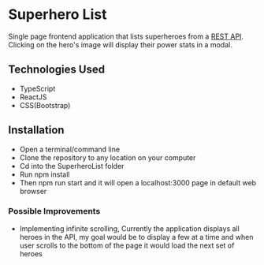 # Superhero List

Single page frontend application that lists superheroes from a [REST API](https://akabab.github.io/superhero-api/api/). Clicking on the hero's image will display their power stats in a modal.

## Technologies Used

- TypeScript
- ReactJS
- CSS(Bootstrap)

## Installation
- Open a terminal/command line
- Clone the repository to any location on your computer
- Cd into the SuperheroList folder
- Run npm install
- Then npm run start and it will open a localhost:3000 page in default web browser

### Possible Improvements
- Implementing infinite scrolling, Currently the application displays all heroes in the API, my goal would be to display a few at a time and when user scrolls to the bottom of the page it would load the next set of heroes
